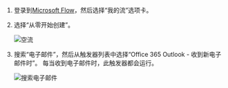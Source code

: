 1. 登录到[Microsoft Flow](https://flow.microsoft.com)，然后选择“我的流”选项卡。
2. 选择“从零开始创建”。
   
    ![空流](includes/media/email-triggers/email-triggers-create-blank.png)
3. 搜索“电子邮件”，然后从触发器列表中选择“Office 365 Outlook - 收到新电子邮件时”。 每当收到电子邮件时，此触发器都会运行。
   
    ![搜索电子邮件](includes/media/email-triggers/email-triggers-1.png)

